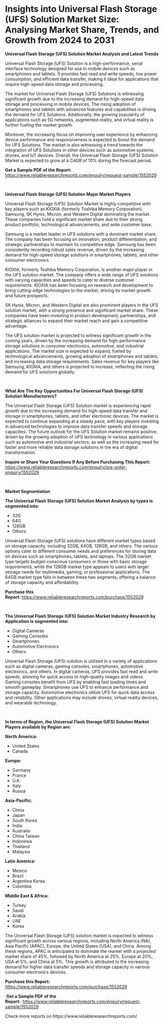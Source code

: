 <p><h1>Insights into Universal Flash Storage (UFS) Solution Market Size: Analysing Market Share, Trends, and Growth from 2024 to 2031</h1></p><p><strong>Universal Flash Storage (UFS) Solution Market Analysis and Latest Trends</strong></p>
<p><p>Universal Flash Storage (UFS) Solution is a high-performance, serial interface technology designed for use in mobile devices such as smartphones and tablets. It provides fast read and write speeds, low power consumption, and efficient data transfer, making it ideal for applications that require high-speed data storage and processing.</p><p>The market for Universal Flash Storage (UFS) Solutions is witnessing significant growth due to the increasing demand for high-speed data storage and processing in mobile devices. The rising adoption of smartphones and tablets with advanced features and capabilities is driving the demand for UFS Solutions. Additionally, the growing popularity of applications such as 5G networks, augmented reality, and virtual reality is further fueling the market growth.</p><p>Moreover, the increasing focus on improving user experience by enhancing device performance and responsiveness is expected to boost the demand for UFS Solutions. The market is also witnessing a trend towards the integration of UFS Solutions in other devices such as automotive systems, drones, and IoT devices. Overall, the Universal Flash Storage (UFS) Solution Market is expected to grow at a CAGR of 10% during the forecast period.</p></p>
<p><strong>Get a Sample PDF of the Report:&nbsp;</strong> <a href="https://www.reliableresearchreports.com/enquiry/request-sample/1552029">https://www.reliableresearchreports.com/enquiry/request-sample/1552029</a></p>
<p>&nbsp;</p>
<p><strong>Universal Flash Storage (UFS) Solution Major Market Players</strong></p>
<p><p>Universal Flash Storage (UFS) Solution Market is highly competitive with key players such as KIOXIA (formerly Toshiba Memory Corporation), Samsung, SK Hynix, Micron, and Western Digital dominating the market. These companies hold a significant market share due to their strong product portfolio, technological advancements, and wide customer base.</p><p>Samsung is a market leader in UFS solutions with a dominant market share. The company has been focusing on innovation, product differentiation, and strategic partnerships to maintain its competitive edge. Samsung has been consistently recording robust sales revenue, driven by the increasing demand for high-speed storage solutions in smartphones, tablets, and other consumer electronics.</p><p>KIOXIA, formerly Toshiba Memory Corporation, is another major player in the UFS solution market. The company offers a wide range of UFS solutions with varying capacities and speeds to cater to diverse customer requirements. KIOXIA has been focusing on research and development to bring cutting-edge technologies to the market, driving its market growth and future prospects.</p><p>SK Hynix, Micron, and Western Digital are also prominent players in the UFS solution market, with a strong presence and significant market share. These companies have been investing in product development, partnerships, and strategic alliances to expand their market reach and gain a competitive advantage.</p><p>The UFS solution market is projected to witness significant growth in the coming years, driven by the increasing demand for high-performance storage solutions in consumer electronics, automotive, and industrial applications. The market size is expected to expand, fueled by technological advancements, growing adoption of smartphones and tablets, and increasing data storage requirements. Sales revenue for key players like Samsung, KIOXIA, and others is projected to increase, reflecting the rising demand for UFS solutions globally.</p></p>
<p>&nbsp;</p>
<p><strong>What Are The Key Opportunities For Universal Flash Storage (UFS) Solution Manufacturers?</strong></p>
<p><p>The Universal Flash Storage (UFS) Solution market is experiencing rapid growth due to the increasing demand for high-speed data transfer and storage in smartphones, tablets, and other electronic devices. The market is expected to continue expanding at a steady pace, with key players investing in advanced technologies to improve data transfer speeds and storage capacities. The future outlook for the UFS Solution market remains positive, driven by the growing adoption of UFS technology in various applications such as automotive and industrial sectors, as well as the increasing need for faster and more reliable data storage solutions in the era of digital transformation.</p></p>
<p><strong>Inquire or Share Your Questions If Any Before Purchasing This Report:</strong> <a href="https://www.reliableresearchreports.com/enquiry/pre-order-enquiry/1552029">https://www.reliableresearchreports.com/enquiry/pre-order-enquiry/1552029</a></p>
<p>&nbsp;</p>
<p><strong>Market Segmentation</strong></p>
<p><strong>The Universal Flash Storage (UFS) Solution Market Analysis by types is segmented into:</strong></p>
<p><ul><li>32G</li><li>64G</li><li>128GB</li><li>Others</li></ul></p>
<p><p>Universal Flash Storage (UFS) solutions have different market types based on storage capacity, including 32GB, 64GB, 128GB, and others. The various options cater to different consumer needs and preferences for storing data on devices such as smartphones, tablets, and laptops. The 32GB market type targets budget-conscious consumers or those with basic storage requirements, while the 128GB market type appeals to users with larger storage needs for multimedia, gaming, or professional applications. The 64GB market type falls in between these two segments, offering a balance of storage capacity and affordability.</p></p>
<p><strong>Purchase this Report:&nbsp;</strong><a href="https://www.reliableresearchreports.com/purchase/1552029">https://www.reliableresearchreports.com/purchase/1552029</a></p>
<p>&nbsp;</p>
<p><strong>The Universal Flash Storage (UFS) Solution Market Industry Research by Application is segmented into:</strong></p>
<p><ul><li>Digital Cameras</li><li>Gaming Consoles</li><li>Smartphones</li><li>Automotive Electronics</li><li>Others</li></ul></p>
<p><p>Universal Flash Storage (UFS) solution is utilized in a variety of applications such as digital cameras, gaming consoles, smartphones, automotive electronics, and others. In digital cameras, UFS provides fast read and write speeds, allowing for quick access to high-quality images and videos. Gaming consoles benefit from UFS by enabling fast loading times and smooth gameplay. Smartphones use UFS to enhance performance and storage capacity. Automotive electronics utilize UFS for quick data access and reliability. Other applications may include drones, virtual reality devices, and wearable technology.</p></p>
<p>&nbsp;</p>
<p><strong>In terms of Region, the Universal Flash Storage (UFS) Solution Market Players available by Region are:</strong></p>
<p>
    <p> <strong> North America: </strong>
        <ul>
            <li>United States</li>
            <li>Canada</li>
        </ul>
        </p> 
    <p> <strong> Europe: </strong>
        <ul>
            <li>Germany</li>
            <li>France</li>
            <li>U.K.</li>
            <li>Italy</li>
            <li>Russia</li>
        </ul>
        </p> 
    <p> <strong> Asia-Pacific: </strong>
        <ul>
            <li>China</li>
            <li>Japan</li>
            <li>South Korea</li>
            <li>India</li>
            <li>Australia</li>
            <li>China Taiwan</li>
            <li>Indonesia</li>
            <li>Thailand</li>
            <li>Malaysia</li>
        </ul>
        </p> 
    <p> <strong> Latin America: </strong>
        <ul>
            <li>Mexico</li>
            <li>Brazil</li>
            <li>Argentina Korea</li>
            <li>Colombia</li>
        </ul>
        </p> 
    <p> <strong> Middle East & Africa: </strong>
        <ul>
            <li>Turkey</li>
            <li>Saudi</li>
            <li>Arabia</li>
            <li>UAE</li>
            <li>Korea</li>
        </ul>
    </p>
    </p>
<p><p>The Universal Flash Storage (UFS) solution market is expected to witness significant growth across various regions, including North America (NA), Asia Pacific (APAC), Europe, the United States (USA), and China. Among these regions, APAC is anticipated to dominate the market with a projected market share of 45%, followed by North America at 25%, Europe at 20%, USA at 5%, and China at 5%. This growth is attributed to the increasing demand for higher data transfer speeds and storage capacity in various consumer electronics devices.</p></p>
<p><strong>Purchase this Report: </strong><a href="https://www.reliableresearchreports.com/purchase/1552029">https://www.reliableresearchreports.com/purchase/1552029</a></p>
<p>&nbsp;<strong>Get a Sample PDF of the Report:&nbsp;&nbsp;</strong><a href="https://www.reliableresearchreports.com/enquiry/request-sample/1552029">https://www.reliableresearchreports.com/enquiry/request-sample/1552029</a></p>
<p><strong></strong></p>
<p>Check more reports on https://www.reliableresearchreports.com/</p>